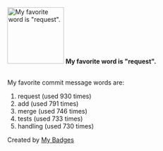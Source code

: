<img src="https://my-badges.github.io/my-badges/favorite-word.png" alt="My favorite word is &quot;request&quot;." title="My favorite word is &quot;request&quot;." width="128">
<strong>My favorite word is &quot;request&quot;.</strong>
<br><br>

My favorite commit message words are:

1. request (used 930 times)
2. add (used 791 times)
3. merge (used 746 times)
4. tests (used 733 times)
5. handling (used 730 times)


Created by <a href="https://github.com/my-badges/my-badges">My Badges</a>